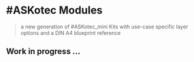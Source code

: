 # #ASKotec Modules

> a new generation of #ASKotec_mini Kits with use-case specific layer options and a DIN A4 blueprint reference

## Work in progress ...

